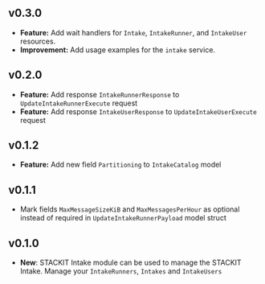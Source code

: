 ## v0.3.0
- **Feature:** Add wait handlers for `Intake`, `IntakeRunner`, and `IntakeUser` resources.
- **Improvement:** Add usage examples for the `intake` service.

## v0.2.0
- **Feature:** Add response `IntakeRunnerResponse` to `UpdateIntakeRunnerExecute` request
- **Feature:** Add response `IntakeUserResponse` to `UpdateIntakeUserExecute` request

## v0.1.2
- **Feature:** Add new field `Partitioning` to `IntakeCatalog` model

## v0.1.1
- Mark fields `MaxMessageSizeKiB` and `MaxMessagesPerHour` as optional instead of required in `UpdateIntakeRunnerPayload` model struct 

## v0.1.0
- **New**: STACKIT Intake module can be used to manage the STACKIT Intake. Manage your `IntakeRunners`, `Intakes` and `IntakeUsers`

